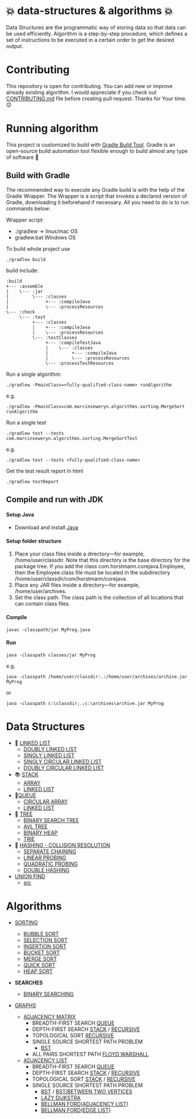 # :boom: data-structures & algorithms :boom:
Data Structures are the programmatic way of storing data so that data can be used efficiently. Algorithm is a step-by-step procedure, which defines a set of instructions to be executed in a certain order to get the desired output.
# Contributing
This repository is open for contributing. You can add new or improve already existing algorithm. I would appreciate if you check out [CONTRIBUTING.md](docs/CONTRIBUTING.md) file before creating pull request. Thanks for Your time. :blush:
# Running algorithm
This project is customized to build with [Gradle Build Tool](https://gradle.org/). Gradle is an open-source build automation tool flexible enough to build almost any type of software :green_heart:
## Build with Gradle
The recommended way to execute any Gradle build is with the help of the Gradle Wrapper. The Wrapper is a script that invokes a declared version of Gradle, downloading it beforehand if necessary. All you need to do is to run commands below:

Wrapper script:
- ./gradlew -> linux/mac OS
- gradlew.bat Windows OS

To build whole project use
```
./gradlew build
```
build include:
```
:build
+--- :assemble
|    \--- :jar
|         \--- :classes
|              +--- :compileJava
|              \--- :processResources
\--- :check
     \--- :test
          +--- :classes
          |    +--- :compileJava
          |    \--- :processResources
          \--- :testClasses
               +--- :compileTestJava
               |    \--- :classes
               |         +--- :compileJava
               |         \--- :processResources
               \--- :processTestResources
```
Run a single algorithm:
```
./gradlew -PmainClass=<fully-qualified-class-name> runAlgorithm
```
e.g.
```
./gradlew -PmainClass=com.marcinseweryn.algorithms.sorting.MergeSort runAlgorithm
```
Run a single test
```
./gradlew test --tests com.marcinseweryn.algorithms.sorting.MergeSortTest 
```
e.g.
```
./gradlew test --tests <fully-qualified-class-name>  
```
Get the test result report in html
```
./gradlew testReport
```

## Compile and run with JDK
#### Setup Java
- Download and install [Java](https://www.oracle.com/pl/java/technologies/downloads/#java17)
#### Setup folder structure
1. Place your class files inside a directory—for example, /home/user/classdir.
Note that this directory is the base directory for the package tree. If you
add the class com.horstmann.corejava.Employee, then the Employee.class file must
be located in the subdirectory /home/user/classdir/com/horstmann/corejava.
2. Place any JAR files inside a directory—for example, /home/user/archives.
3. Set the class path. The class path is the collection of all locations that can
contain class files.
#### Compile
```
javac -classpath/jar MyProg.java
```
#### Run
```
java -classpath classes/jar MyProg
```
e.g.
```
java -classpath /home/user/classdir:.:/home/user/archives/archive.jar MyProg
```
or
```
java -classpath c:\classdir;.;c:\archives\archive.jar MyProg
```

# Data Structures

- :link: [LINKED LIST](src/main/java/com/marcinseweryn/algorithms/datastructures/linkedlist)
    - [DOUBLY LINKED LIST](src/main/java/com/marcinseweryn/algorithms/datastructures/linkedlist/LinkedList.java)
    - [SINGLY LINKED LIST](src/main/java/com/marcinseweryn/algorithms/datastructures/linkedlist/SinglyLinkedList.java)
    - [SINGLY CIRCULAR LINKED LIST](src/main/java/com/marcinseweryn/algorithms/datastructures/linkedlist/CircularSinglyLinkedList.java)
    - [DOUBLY CIRCULAR LINKED LIST](src/main/java/com/marcinseweryn/algorithms/datastructures/linkedlist/CircularDoublyLinkedList.java)
- :books: [STACK](src/main/java/com/marcinseweryn/algorithms/datastructures/stack)
    - [ARRAY](src/main/java/com/marcinseweryn/algorithms/datastructures/stack/StackArray.java)
    - [LINKED LIST](src/main/java/com/marcinseweryn/algorithms/datastructures/stack/StackLinkedList.java)
- :walking:[QUEUE](src/main/java/com/marcinseweryn/algorithms/datastructures/queue)
    - [CIRCULAR ARRAY](src/main/java/com/marcinseweryn/algorithms/datastructures/queue/CircularArrayQueue.java)
    - [LINKED LIST](src/main/java/com/marcinseweryn/algorithms/datastructures/queue/LinkedListQueue.java)
- :evergreen_tree: [TREE](src/main/java/com/marcinseweryn/algorithms/datastructures/tree)
    - [BINARY SEARCH TREE](src/main/java/com/marcinseweryn/algorithms/datastructures/tree/binary/BST.java)
    - [AVL TREE](src/main/java/com/marcinseweryn/algorithms/datastructures/tree/binary/AVL.java)
    - [BINARY HEAP](src/main/java/com/marcinseweryn/algorithms/datastructures/tree/binary/BinaryHeap.java)
    - [TRIE](src/main/java/com/marcinseweryn/algorithms/datastructures/tree/Trie.java)
- :key: [HASHING - COLLISION RESOLUTION](src/main/java/com/marcinseweryn/algorithms/datastructures/hashing)
    - [SEPARATE CHAINING](src/main/java/com/marcinseweryn/algorithms/datastructures/hashing/SeparateChaining.java)
    - [LINEAR PROBING](src/main/java/com/marcinseweryn/algorithms/datastructures/hashing/LinearProbing.java)
    - [QUADRATIC PROBING](src/main/java/com/marcinseweryn/algorithms/datastructures/hashing/QuadraticProbing.java)
    - [DOUBLE HASHING](src/main/java/com/marcinseweryn/algorithms/datastructures/hashing/DoubleHashing.java)
- [UNION FIND](src/main/java/com/marcinseweryn/algorithms/datastructures/unionfind/README.md)
  - [src](src/main/java/com/marcinseweryn/algorithms/datastructures/unionfind/UnionFind.java)
# Algorithms
- [SORTING](src/main/java/com/marcinseweryn/algorithms/sorting)
    - [BUBBLE SORT](src/main/java/com/marcinseweryn/algorithms/sorting/BubbleSort.java)
    - [SELECTION SORT](src/main/java/com/marcinseweryn/algorithms/sorting/BubbleSort.java)
    - [INSERTION SORT](src/main/java/com/marcinseweryn/algorithms/sorting/InsertionSort.java)
    - [BUCKET SORT](src/main/java/com/marcinseweryn/algorithms/sorting/BucketSort.java)
    - [MERGE SORT](src/main/java/com/marcinseweryn/algorithms/sorting/MergeSort.java)
    - [QUICK SORT](src/main/java/com/marcinseweryn/algorithms/sorting/QuickSort.java)
    - [HEAP SORT](src/main/java/com/marcinseweryn/algorithms/sorting/HeapSort.java)

- **SEARCHES**
    - [BINARY SEARCHING](src/main/java/com/marcinseweryn/algorithms/searching/BinarySearch.java)

- [GRAPHS](src/main/java/com/marcinseweryn/algorithms/graphs)
    - [ADJACENCY MATRIX](src/main/java/com/marcinseweryn/algorithms/graphs/list/GraphList.java)
      - BREADTH-FIRST SEARCH [QUEUE](src/main/java/com/marcinseweryn/algorithms/graphs/matrix/BreadthFirstSearch.java)
      - DEPTH-FIRST SEARCH [STACK](src/main/java/com/marcinseweryn/algorithms/graphs/matrix/DepthFirstSearch.java) / [RECURSIVE](src/main/java/com/marcinseweryn/algorithms/graphs/matrix/DepthFirstSearch.java)
      - TOPOLOGICAL SORT [RECURSIVE](src/main/java/com/marcinseweryn/algorithms/graphs/matrix/TopologicalSortRecursiveArray.java)
      - SINGLE SOURCE SHORTEST PATH PROBLEM 
        - [BST](src/main/java/com/marcinseweryn/algorithms/graphs/matrix/SingleSourceShortestPathBST.java)
      - ALL PAIRS SHORTEST PATH [FLOYD WARSHALL](src/main/java/com/marcinseweryn/algorithms/graphs/matrix/FloydWarshall.java)
    - [ADJACENCY LIST](src/main/java/com/marcinseweryn/algorithms/graphs/matrix/GraphMatrix.java) 
        - BREADTH-FIRST SEARCH [QUEUE](src/main/java/com/marcinseweryn/algorithms/graphs/list/BreadthFirstSearch.java)
        - DEPTH-FIRST SEARCH [STACK](src/main/java/com/marcinseweryn/algorithms/graphs/list/DepthFirstSearchStack.java) / [RECURSIVE](src/main/java/com/marcinseweryn/algorithms/graphs/list/DepthFirstSearchRecursive.java)
        - TOPOLOGICAL SORT [STACK](src/main/java/com/marcinseweryn/algorithms/graphs/list/TopologicalSortStack.java) / [RECURSIVE](src/main/java/com/marcinseweryn/algorithms/graphs/list/TopologicalSort.java)
        - SINGLE SOURCE SHORTEST PATH PROBLEM 
            - [BST](src/main/java/com/marcinseweryn/algorithms/graphs/list/SingleSourceShortestPathBST.java) / [BST/BETWEEN TWO VERTICES](src/main/java/com/marcinseweryn/algorithms/graphs/list/SingleSourceShortestPathBST.java)
            - [LAZY DIJKSTRA](src/main/java/com/marcinseweryn/algorithms/graphs/list/LazyDijkstraInserting.java)
            - [BELLMAN FORD(ADJACENCY LIST)](src/main/java/com/marcinseweryn/algorithms/graphs/list/BellmanFordAdjacencyList.java)
            - [BELLMAN FORD(EDGE LIST)](src/main/java/com/marcinseweryn/algorithms/graphs/list/BellmanFordEdgeList.java)
